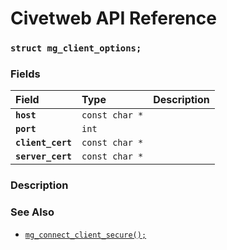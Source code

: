 # Civetweb API Reference

### `struct mg_client_options;`

### Fields

| Field | Type | Description |
| :--- | :--- | :--- |
|**`host`**|`const char *`||
|**`port`**|`int`||
|**`client_cert`**|`const char *`||
|**`server_cert`**|`const char *`||

### Description

### See Also

* [`mg_connect_client_secure();`](mg_connect_client_secure.md)
